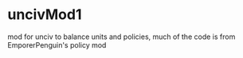 # uncivMod1
mod for unciv to balance units and policies, much of the code is from EmporerPenguin's policy mod
